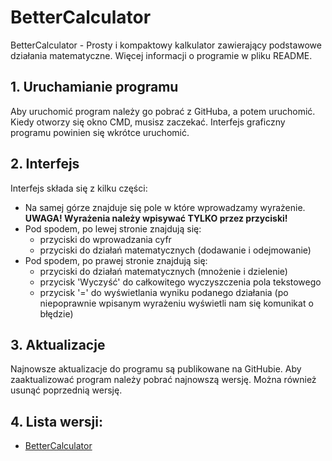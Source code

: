 # BetterCalculator
BetterCalculator - Prosty i kompaktowy kalkulator zawierający podstawowe działania matematyczne. Więcej informacji o programie w pliku README.

## 1. Uruchamianie programu
Aby uruchomić program należy go pobrać z GitHuba, a potem uruchomić. Kiedy otworzy się okno CMD, musisz zaczekać. Interfejs graficzny programu powinien się wkrótce uruchomić.

## 2. Interfejs
Interfejs składa się z kilku części:
- Na samej górze znajduje się pole w które wprowadzamy wyrażenie. **UWAGA! Wyrażenia należy wpisywać TYLKO przez przyciski!**
- Pod spodem, po lewej stronie znajdują się:
  - przyciski do wprowadzania cyfr
  - przyciski do działań matematycznych (dodawanie i odejmowanie)
- Pod spodem, po prawej stronie znajdują się:
  - przyciski do działań matematycznych (mnożenie i dzielenie)
  - przycisk 'Wyczyść' do całkowitego wyczyszczenia pola tekstowego
  - przycisk '=' do wyświetlania wyniku podanego działania (po niepoprawnie wpisanym wyrażeniu wyświetli nam się komunikat o błędzie)

## 3. Aktualizacje
Najnowsze aktualizacje do programu są publikowane na GitHubie. Aby zaaktualizować program należy pobrać najnowszą wersję. Można również usunąć poprzednią wersję.

## 4. Lista wersji:
- [BetterCalculator]()
